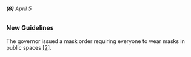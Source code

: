 ###### **(8)** April 5

### New Guidelines 

The governor issued a mask order requiring everyone to wear masks in public spaces [[2]](https://www.seattlepi.com/coronavirus/article/washington-state-coronavirus-outbreak-timeline-15188450.php). 